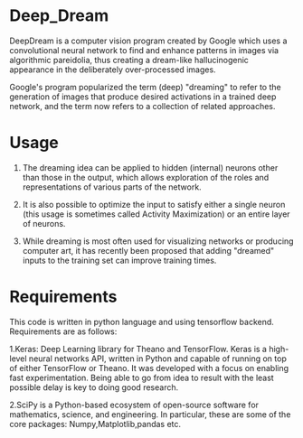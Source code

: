 # Deep_Dream

DeepDream is a computer vision program created by Google which uses a convolutional neural network to find and enhance patterns in images via algorithmic pareidolia, thus creating a dream-like hallucinogenic appearance in the deliberately over-processed images.

Google's program popularized the term (deep) "dreaming" to refer to the generation of images that produce desired activations in a trained deep network, and the term now refers to a collection of related approaches.



# Usage

1. The dreaming idea can be applied to hidden (internal) neurons other than those in the output, which allows exploration of the roles and representations of various parts of the network.

2. It is also possible to optimize the input to satisfy either a single neuron (this usage is sometimes called Activity Maximization) or an entire layer of neurons.

3. While dreaming is most often used for visualizing networks or producing computer art, it has recently been proposed that adding "dreamed" inputs to the training set can improve training times.


# Requirements

This code is written in python language and using tensorflow backend.
Requirements are as follows:

1.Keras: Deep Learning library for Theano and TensorFlow.
  Keras is a high-level neural networks API, written in Python and capable of running on top of either TensorFlow or Theano. It   was developed with a focus on enabling fast experimentation. Being able to go from idea to result with the least possible       delay is key to doing good research.

2.SciPy is a Python-based ecosystem of open-source software for mathematics, science, and engineering. In particular, these are some of the core packages: Numpy,Matplotlib,pandas etc.

